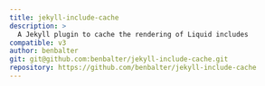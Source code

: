 ```yaml
---
title: jekyll-include-cache
description: >
  A Jekyll plugin to cache the rendering of Liquid includes
compatible: v3
author: benbalter
git: git@github.com:benbalter/jekyll-include-cache.git
repository: https://github.com/benbalter/jekyll-include-cache
---
```

